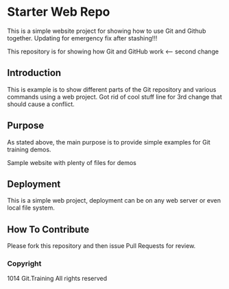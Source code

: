 # Starter Web Repo

This is a simple website  project for showing how to use Git and Github together.
Updating for emergency fix after stashing!!!

This repository is for showing how Git and GitHub work  <-- second change

## Introduction
This is example is to show different parts of the Git repository and various commands using a web project.   Got rid of cool stuff line for 3rd change that should cause a conflict. 



## Purpose

As stated above, the main purpose is to provide simple examples for Git training demos. 

Sample website with plenty of files for demos


## Deployment
This is a simple web project, deployment can be on any web server or even local file system. 

## How To Contribute
 Please fork this repository and then issue Pull Requests for review. 

### Copyright
1014 Git.Training All rights reserved 

